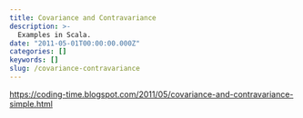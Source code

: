 ```yaml
---
title: Covariance and Contravariance
description: >-
  Examples in Scala.
date: "2011-05-01T00:00:00.000Z"
categories: []
keywords: []
slug: /covariance-contravariance
---
```


https://coding-time.blogspot.com/2011/05/covariance-and-contravariance-simple.html
